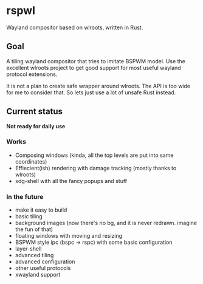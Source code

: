 # rspwl

Wayland compositor based on wlroots, written in Rust.

## Goal

A tiling wayland compositor that tries to imitate BSPWM model. Use the
excellent wlroots project to get good support for most useful wayland protocol
extensions.

It is not a plan to create safe wrapper around wlroots. The API is too wide for
me to consider that. So lets just use a lot of unsafe Rust instead.

## Current status

**Not ready for daily use**

### Works
- Composing windows (kinda, all the top levels are put into same coordinates)
- Effiecient(ish) rendering with damage tracking (mostly thanks to wlroots)
- xdg-shell with all the fancy popups and stuff

### In the future
- make it easy to build
- basic tiling
- background images (now there's no bg, and it is never redrawn. imagine the fun of that)
- floating windows with moving and resizing
- BSPWM style ipc (bspc -> rspc) with some basic configuration
- layer-shell
- advanced tiling
- advanced configuration
- other useful protocols
- xwayland support
